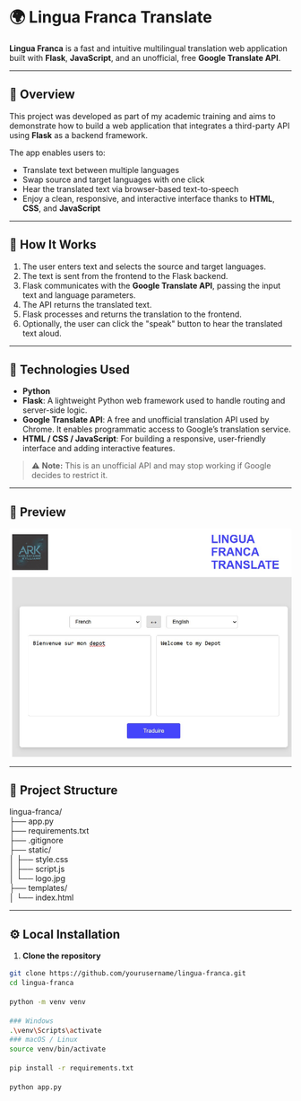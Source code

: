 # 🌍 Lingua Franca Translate

**Lingua Franca** is a fast and intuitive multilingual translation web application built with **Flask**, **JavaScript**, and an unofficial, free **Google Translate API**.

---

## 🔧 Overview

This project was developed as part of my academic training and aims to demonstrate how to build a web application that integrates a third-party API using **Flask** as a backend framework.

The app enables users to:
- Translate text between multiple languages
- Swap source and target languages with one click
- Hear the translated text via browser-based text-to-speech
- Enjoy a clean, responsive, and interactive interface thanks to **HTML**, **CSS**, and **JavaScript**

---

## 🔁 How It Works

1. The user enters text and selects the source and target languages.
2. The text is sent from the frontend to the Flask backend.
3. Flask communicates with the **Google Translate API**, passing the input text and language parameters.
4. The API returns the translated text.
5. Flask processes and returns the translation to the frontend.
6. Optionally, the user can click the "speak" button to hear the translated text aloud.

---

## 🧠 Technologies Used

- **Python**
- **Flask**: A lightweight Python web framework used to handle routing and server-side logic.
- **Google Translate API**: A free and unofficial translation API used by Chrome. It enables programmatic access to Google’s translation service.
- **HTML / CSS / JavaScript**: For building a responsive, user-friendly interface and adding interactive features.

> ⚠️ **Note:** This is an unofficial API and may stop working if Google decides to restrict it.

---

## 📸 Preview

![screenshot](static/screen_translator.jpg)

---

## 📂 Project Structure

lingua-franca/</br>
├── app.py</br>
├── requirements.txt</br>
├── .gitignore</br>
├── static/</br>
│ ├── style.css</br>
│ ├── script.js</br>
│ └── logo.jpg</br>
├── templates/</br>
│ └── index.html

---

## ⚙️ Local Installation

1. **Clone the repository**
```bash
git clone https://github.com/yourusername/lingua-franca.git
cd lingua-franca

python -m venv venv

### Windows
.\venv\Scripts\activate
### macOS / Linux
source venv/bin/activate

pip install -r requirements.txt

python app.py